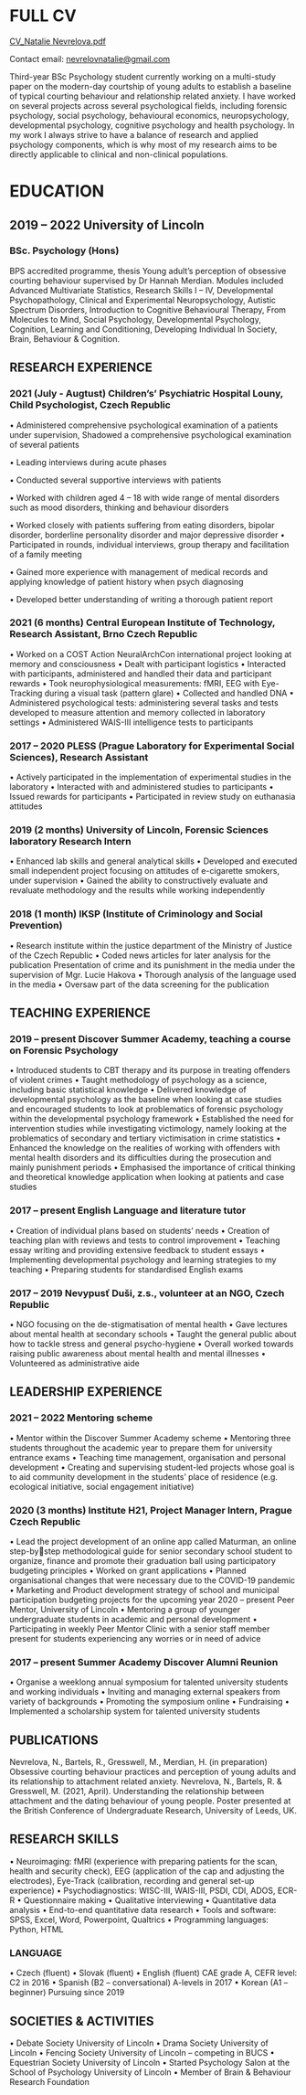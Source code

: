 # FULL CV 
[CV_Natalie Nevrelova.pdf](https://github.com/natalienevrelova/natalienevrelova.github.io/files/7470123/CV_Natalie.Nevrelova.pdf)

Contact email: nevrelovnatalie@gmail.com

Third-year BSc Psychology student currently working on a multi-study paper on the modern-day 
courtship of young adults to establish a baseline of typical courting behaviour and relationship related 
anxiety. I have worked on several projects across several psychological fields, including forensic 
psychology, social psychology, behavioural economics, neuropsychology, developmental psychology, 
cognitive psychology and health psychology. In my work I always strive to have a balance of research 
and applied psychology components, which is why most of my research aims to be directly applicable 
to clinical and non-clinical populations.
# EDUCATION
## 2019 – 2022 University of Lincoln 
### BSc. Psychology (Hons)
BPS accredited programme, thesis Young adult’s perception of obsessive courting behaviour
supervised by Dr Hannah Merdian. Modules included Advanced Multivariate Statistics, 
Research Skills I – IV, Developmental Psychopathology, Clinical and Experimental 
Neuropsychology, Autistic Spectrum Disorders, Introduction to Cognitive Behavioural 
Therapy, From Molecules to Mind, Social Psychology, Developmental Psychology, 
Cognition, Learning and Conditioning, Developing Individual In Society, Brain, Behaviour & 
Cognition.
## RESEARCH EXPERIENCE
### 2021 (July - Augtust) Children’s’ Psychiatric Hospital Louny, Child Psychologist, Czech Republic
• Administered comprehensive psychological examination of a patients under 
supervision, Shadowed a comprehensive psychological examination of several 
patients

• Leading interviews during acute phases 

• Conducted several supportive interviews with patients 

• Worked with children aged 4 – 18 with wide range of mental disorders such as mood 
disorders, thinking and behaviour disorders

• Worked closely with patients suffering from eating disorders, bipolar disorder, 
borderline personality disorder and major depressive disorder
• Participated in rounds, individual interviews, group therapy and facilitation of a
family meeting

• Gained more experience with management of medical records and applying 
knowledge of patient history when psych diagnosing

• Developed better understanding of writing a thorough patient report

### 2021 (6 months) Central European Institute of Technology, Research Assistant, Brno Czech Republic
• Worked on a COST Action NeuralArchCon international project looking at memory 
and consciousness 
• Dealt with participant logistics
• Interacted with participants, administered and handled their data and participant 
rewards 
• Took neurophysiological measurements: fMRI, EEG with Eye-Tracking during a 
visual task (pattern glare) 
• Collected and handled DNA 
• Administered psychological tests: administering several tasks and tests developed to 
measure attention and memory collected in laboratory settings
• Administered WAIS-III intelligence tests to participants
### 2017 – 2020 PLESS (Prague Laboratory for Experimental Social Sciences), Research Assistant
• Actively participated in the implementation of experimental studies in the laboratory 
• Interacted with and administered studies to participants 
• Issued rewards for participants 
• Participated in review study on euthanasia attitudes
### 2019 (2 months) University of Lincoln, Forensic Sciences laboratory Research Intern
• Enhanced lab skills and general analytical skills
• Developed and executed small independent project focusing on attitudes of e-cigarette 
smokers, under supervision 
• Gained the ability to constructively evaluate and revaluate methodology and the 
results while working independently 
### 2018 (1 month) IKSP (Institute of Criminology and Social Prevention)
• Research institute within the justice department of the Ministry of Justice of the 
Czech Republic 
• Coded news articles for later analysis for the publication Presentation of crime and its
punishment in the media under the supervision of Mgr. Lucie Hakova
• Thorough analysis of the language used in the media
• Oversaw part of the data screening for the publication
## TEACHING EXPERIENCE
### 2019 – present Discover Summer Academy, teaching a course on Forensic Psychology
• Introduced students to CBT therapy and its purpose in treating offenders of violent 
crimes
• Taught methodology of psychology as a science, including basic statistical knowledge
• Delivered knowledge of developmental psychology as the baseline when looking at 
case studies and encouraged students to look at problematics of forensic psychology 
within the developmental psychology framework 
• Established the need for intervention studies while investigating victimology, namely 
looking at the problematics of secondary and tertiary victimisation in crime statistics 
• Enhanced the knowledge on the realities of working with offenders with mental health 
disorders and its difficulties during the prosecution and mainly punishment periods
• Emphasised the importance of critical thinking and theoretical knowledge application 
when looking at patients and case studies
### 2017 – present English Language and literature tutor
• Creation of individual plans based on students’ needs 
• Creation of teaching plan with reviews and tests to control improvement 
• Teaching essay writing and providing extensive feedback to student essays 
• Implementing developmental psychology and learning strategies to my teaching 
• Preparing students for standardised English exams 
### 2017 – 2019 Nevypusť Duši, z.s., volunteer at an NGO, Czech Republic
• NGO focusing on the de-stigmatisation of mental health 
• Gave lectures about mental health at secondary schools 
• Taught the general public about how to tackle stress and general psycho-hygiene
• Overall worked towards raising public awareness about mental health and mental 
illnesses 
• Volunteered as administrative aide
## LEADERSHIP EXPERIENCE 
### 2021 – 2022 Mentoring scheme
• Mentor within the Discover Summer Academy scheme 
• Mentoring three students throughout the academic year to prepare them for university 
entrance exams
• Teaching time management, organisation and personal development
• Creating and supervising student-led projects whose goal is to aid community 
development in the students’ place of residence (e.g. ecological initiative, social 
engagement initiative)
### 2020 (3 months) Institute H21, Project Manager Intern, Prague Czech Republic
• Lead the project development of an online app called Maturman, an online step-bystep methodological guide for senior secondary school student to organize, finance
and promote their graduation ball using participatory budgeting principles 
• Worked on grant applications 
• Planned organisational changes that were necessary due to the COVID-19 pandemic 
• Marketing and Product development strategy of school and municipal participation 
budgeting projects for the upcoming year
2020 – present Peer Mentor, University of Lincoln
• Mentoring a group of younger undergraduate students in academic and personal 
development 
• Participating in weekly Peer Mentor Clinic with a senior staff member present for 
students experiencing any worries or in need of advice 
### 2017 – present Summer Academy Discover Alumni Reunion
• Organise a weeklong annual symposium for talented university students and working 
individuals 
• Inviting and managing external speakers from variety of backgrounds 
• Promoting the symposium online 
• Fundraising 
• Implemented a scholarship system for talented university students 
## PUBLICATIONS
Nevrelova, N., Bartels, R., Gresswell, M., Merdian, H. (in preparation) Obsessive courting 
behaviour practices and perception of young adults and its relationship to attachment related 
anxiety.
Nevrelova, N., Bartels, R. & Gresswell, M. (2021, April). Understanding the relationship 
between attachment and the dating behaviour of young people. Poster presented at the British 
Conference of Undergraduate Research, University of Leeds, UK.
## RESEARCH SKILLS 
• Neuroimaging: fMRI (experience with preparing patients for the scan, health and 
security check), EEG (application of the cap and adjusting the electrodes), Eye-Track 
(calibration, recording and general set-up experience)
• Psychodiagnostics: WISC-III, WAIS-III, PSDI, CDI, ADOS, ECR-R
• Questionnaire making 
• Qualitative interviewing 
• Quantitative data analysis 
• End-to-end quantitative data research
• Tools and software: SPSS, Excel, Word, Powerpoint, Qualtrics 
• Programming languages: Python, HTML
### LANGUAGE
• Czech (fluent)
• Slovak (fluent)
• English (fluent) CAE grade A, CEFR level: C2 in 2016
• Spanish (B2 – conversational) A-levels in 2017
• Korean (A1 – beginner) Pursuing since 2019
## SOCIETIES & ACTIVITIES 
• Debate Society University of Lincoln
• Drama Society University of Lincoln
• Fencing Society University of Lincoln – competing in BUCS 
• Equestrian Society University of Lincoln
• Started Psychology Salon at the School of Psychology University of Lincoln
• Member of Brain & Behaviour Research Foundation
